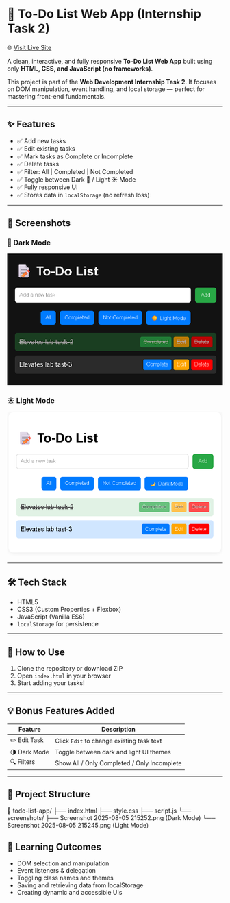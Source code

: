 # 📝 To-Do List Web App (Internship Task 2)

🌐 [Visit Live Site](https://tejassomnathe.github.io/Elevates-Lab-Task-2/)

A clean, interactive, and fully responsive **To-Do List Web App** built using only **HTML, CSS, and JavaScript (no frameworks)**.

This project is part of the **Web Development Internship Task 2**. It focuses on DOM manipulation, event handling, and local storage — perfect for mastering front-end fundamentals.

---

## ✨ Features

- ✅ Add new tasks
- ✅ Edit existing tasks
- ✅ Mark tasks as Complete or Incomplete
- ✅ Delete tasks
- ✅ Filter: All | Completed | Not Completed
- ✅ Toggle between Dark 🌙 / Light ☀️ Mode
- ✅ Fully responsive UI
- ✅ Stores data in `localStorage` (no refresh loss)

---

## 📸 Screenshots

### 🌙 Dark Mode
![Dark Mode](screenshots/Screenshot%202025-08-05%20215252.png)

### ☀️ Light Mode
![Light Mode](screenshots/Screenshot%202025-08-05%20215245.png)

---

## 🛠 Tech Stack

- HTML5
- CSS3 (Custom Properties + Flexbox)
- JavaScript (Vanilla ES6)
- `localStorage` for persistence

---

## 🚀 How to Use

1. Clone the repository or download ZIP
2. Open `index.html` in your browser
3. Start adding your tasks!

---

## 💡 Bonus Features Added

| Feature       | Description                                 |
|---------------|---------------------------------------------|
| ✏️ Edit Task   | Click `Edit` to change existing task text   |
| 🌗 Dark Mode  | Toggle between dark and light UI themes     |
| 🔍 Filters    | Show All / Only Completed / Only Incomplete |

---

## 📂 Project Structure

📁 todo-list-app/
├── index.html
├── style.css
├── script.js
└── screenshots/
├── Screenshot 2025-08-05 215252.png (Dark Mode)
└── Screenshot 2025-08-05 215245.png (Light Mode)

## 📌 Learning Outcomes

- DOM selection and manipulation
- Event listeners & delegation
- Toggling class names and themes
- Saving and retrieving data from localStorage
- Creating dynamic and accessible UIs

